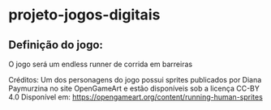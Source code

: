 # projeto-jogos-digitais

## Definição do jogo:
O jogo será um endless runner de corrida em barreiras


Créditos:
Um dos personagens do jogo possui sprites publicados por Diana Paymurzina no site OpenGameArt e estão disponíveis sob a licença CC-BY 4.0
Disponível em: https://opengameart.org/content/running-human-sprites
